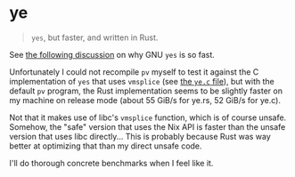 # ye

> `yes`, but faster, and written in Rust.

See [the following discussion](https://www.reddit.com/r/unix/comments/6gxduc/comment/diua761/?context=8&depth=9) on why GNU `yes` is so fast.

Unfortunately I could not recompile `pv` myself to test it against the C implementation of `yes` that uses `vmsplice` (see [the `ye.c` file](ye.c)), but with the default `pv` program, the Rust implementation seems to be slightly faster on my machine on release mode (about 55 GiB/s for ye.rs, 52 GiB/s for ye.c).

Not that it makes use of libc's `vmsplice` function, which is of course unsafe. Somehow, the "safe" version that uses the Nix API is faster than the unsafe version that uses libc directly... This is probably because Rust was way better at optimizing that than my direct unsafe code.

I'll do thorough concrete benchmarks when I feel like it.